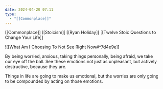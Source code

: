 ```yaml
---
date: 2024-04-20 07:11
type:
  - "[[Commonplace]]"
---
```

[[Commonplace]]
[[Stoicism]]
[[Ryan Holiday]]
[[Twelve Stoic Questions to Change Your Life]]

![[What Am I Choosing To Not See Right Now#^7d4e9e]]

By being worried, anxious, taking things personally, being afraid, we take our eye off the ball. See these emotions not just as unpleasant, but actively destructive, because they are. 

Things in life are going to make us emotional, but the worries are only going to be compounded by acting on those emotions. 
